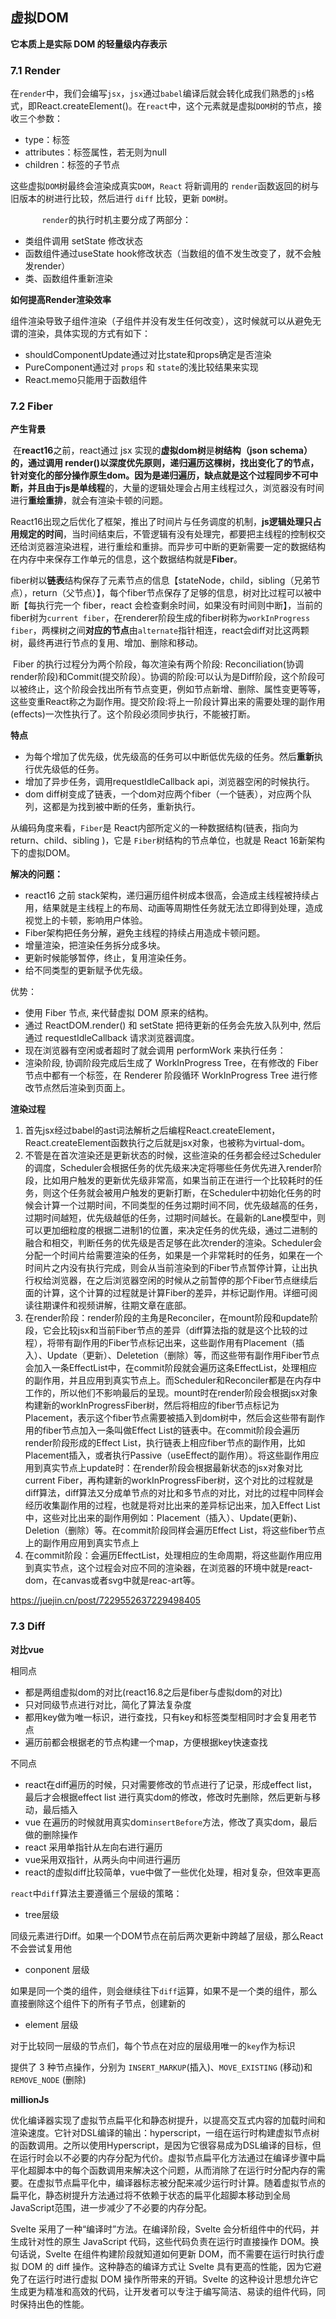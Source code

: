 ## 虚拟DOM

**它本质上是实际 DOM 的轻量级内存表示**

### 7.1 Render

​		在`render`中，我们会编写`jsx`，`jsx`通过`babel`编译后就会转化成我们熟悉的`js`格式，即React.createElement()。在`react`中，这个元素就是虚拟`DOM`树的节点，接收三个参数：

- type：标签
- attributes：标签属性，若无则为null
- children：标签的子节点

​		这些虚拟`DOM`树最终会渲染成真实`DOM`，`React` 将新调用的 `render`函数返回的树与旧版本的树进行比较，然后进行 `diff` 比较，更新 `DOM`树。

`		render`的执行时机主要分成了两部分：

- 类组件调用 setState 修改状态
- 函数组件通过useState hook修改状态（当数组的值不发生改变了，就不会触发render）
- 类、函数组件重新渲染

**如何提高Render渲染效率**

组件渲染导致子组件渲染（子组件并没有发生任何改变），这时候就可以从避免无谓的渲染，具体实现的方式有如下：

- shouldComponentUpdate通过对比state和props确定是否渲染
- PureComponent通过对 `props` 和 `state`的浅比较结果来实现
- React.memo只能用于函数组件

### 7.2 Fiber

**产生背景**

​		在**react16**之前，react通过 jsx 实现的**虚拟dom树**是**树结构（json schema）****的，通过调用 render()以深度优先原则，****递归遍历****这棵树，找出变化了的节点，针对变化的部分操作原生dom。因为是递归遍历，缺点就是这个过程同步不可中断，并且由于****js是单线程**的，大量的逻辑处理会占用主线程过久，浏览器没有时间进行**重绘重排**，就会有渲染卡顿的问题。

​		React16出现之后优化了框架，推出了时间片与任务调度的机制，**js逻辑处理只占用规定的时间**，当时间结束后，不管逻辑有没有处理完，都要把主线程的控制权交还给浏览器渲染进程，进行重绘和重排。而异步可中断的更新需要一定的数据结构在内存中来保存工作单元的信息，这个数据结构就是**Fiber**。

​		fiber树以**链表**结构保存了元素节点的信息【stateNode，child，sibling（兄弟节点），return（父节点）】，每个fiber节点保存了足够的信息，树对比过程可以被中断【每执行完一个 fiber，react 会检查剩余时间，如果没有时间则中断】，当前的fiber树为`current fiber`，在renderer阶段生成的fiber树称为`workInProgress fiber`，两棵树之间**对应的节点**由`alternate`指针相连，react会diff对比这两颗树，最终再进行节点的复用、增加、删除和移动。

​		Fiber 的执行过程分为两个阶段，每次渲染有两个阶段: Reconciliation(协调render阶段)和Commit(提交阶段）。协调的阶段:可以认为是Diff阶段，这个阶段可以被终止，这个阶段会找出所有节点变更，例如节点新增、删除、属性变更等等，这些变重React称之为副作用。提交阶段:将上一阶段计算出来的需要处理的副作用(effects)一次性执行了。这个阶段必须同步执行，不能被打断。

**特点**

- 为每个增加了优先级，优先级高的任务可以中断低优先级的任务。然后**重新**执行优先级低的任务。
- 增加了异步任务，调用requestIdleCallback api，浏览器空闲的时候执行。
- dom diff树变成了链表，一个dom对应两个fiber（一个链表），对应两个队列，这都是为找到被中断的任务，重新执行。

从编码角度来看，`Fiber`是 React内部所定义的一种数据结构(链表，指向为return、child、sibling )，它是 `Fiber`树结构的节点单位，也就是 React 16新架构下的虚拟DOM。

**解决的问题：**

- react16 之前 stack架构，递归遍历组件树成本很高，会造成主线程被持续占⽤，结果就是主线程上的布局、动画等周期性任务就⽆法⽴即得到处理，造成视觉上的卡顿，影响⽤户体验。
- Fiber架构把任务分解，避免主线程的持续占用造成卡顿问题。
- 增量渲染，把渲染任务拆分成多块。
- 更新时候能够暂停，终止，复用渲染任务。
- 给不同类型的更新赋予优先级。

优势：

- 使用 Fiber 节点, 来代替虚拟 DOM 原来的结构。
- 通过 ReactDOM.render() 和 setState 把待更新的任务会先放入队列中, 然后通过 requestIdleCallback 请求浏览器调度。
- 现在浏览器有空闲或者超时了就会调用 performWork 来执行任务：
- 渲染阶段, 协调阶段完成后生成了 WorkInProgress Tree，在有修改的 Fiber 节点中都有一个标签，在 Renderer 阶段循环 WorkInProgress Tree 进行修改节点然后渲染到页面上。

**渲染过程**

1. 首先jsx经过babel的ast词法解析之后编程React.createElement，React.createElement函数执行之后就是jsx对象，也被称为virtual-dom。
2. 不管是在首次渲染还是更新状态的时候，这些渲染的任务都会经过Scheduler的调度，Scheduler会根据任务的优先级来决定将哪些任务优先进入render阶段，比如用户触发的更新优先级非常高，如果当前正在进行一个比较耗时的任务，则这个任务就会被用户触发的更新打断，在Scheduler中初始化任务的时候会计算一个过期时间，不同类型的任务过期时间不同，优先级越高的任务，过期时间越短，优先级越低的任务，过期时间越长。在最新的Lane模型中，则可以更加细粒度的根据二进制1的位置，来决定任务的优先级，通过二进制的融合和相交，判断任务的优先级是否足够在此次render的渲染。Scheduler会分配一个时间片给需要渲染的任务，如果是一个非常耗时的任务，如果在一个时间片之内没有执行完成，则会从当前渲染到的Fiber节点暂停计算，让出执行权给浏览器，在之后浏览器空闲的时候从之前暂停的那个Fiber节点继续后面的计算，这个计算的过程就是计算Fiber的差异，并标记副作用。详细可阅读往期课件和视频讲解，往期文章在底部。
3. 在render阶段：render阶段的主角是Reconciler，在mount阶段和update阶段，它会比较jsx和当前Fiber节点的差异（diff算法指的就是这个比较的过程），将带有副作用的Fiber节点标记出来，这些副作用有Placement（插入）、Update（更新）、Deletetion（删除）等，而这些带有副作用Fiber节点会加入一条EffectList中，在commit阶段就会遍历这条EffectList，处理相应的副作用，并且应用到真实节点上。而Scheduler和Reconciler都是在内存中工作的，所以他们不影响最后的呈现。mount时在render阶段会根据jsx对象构建新的workInProgressFiber树，然后将相应的fiber节点标记为Placement，表示这个fiber节点需要被插入到dom树中，然后会这些带有副作用的fiber节点加入一条叫做Effect List的链表中。在commit阶段会遍历render阶段形成的Effect List，执行链表上相应fiber节点的副作用，比如Placement插入，或者执行Passive（useEffect的副作用）。将这些副作用应用到真实节点上update时：在render阶段会根据最新状态的jsx对象对比current Fiber，再构建新的workInProgressFiber树，这个对比的过程就是diff算法，diff算法又分成单节点的对比和多节点的对比，对比的过程中同样会经历收集副作用的过程，也就是将对比出来的差异标记出来，加入Effect List中，这些对比出来的副作用例如：Placement（插入）、Update(更新)、Deletion（删除）等。在commit阶段同样会遍历Effect List，将这些fiber节点上的副作用应用到真实节点上
4. 在commit阶段：会遍历EffectList，处理相应的生命周期，将这些副作用应用到真实节点，这个过程会对应不同的渲染器，在浏览器的环境中就是react-dom，在canvas或者svg中就是reac-art等。

https://juejin.cn/post/7229552637229498405

### 7.3 Diff

**对比vue**

相同点

- 都是两组虚拟dom的对比(react16.8之后是fiber与虚拟dom的对比)
- 只对同级节点进行对比，简化了算法复杂度
- 都用key做为唯一标识，进行查找，只有key和标签类型相同时才会复用老节点
- 遍历前都会根据老的节点构建一个map，方便根据key快速查找

不同点

- react在diff遍历的时候，只对需要修改的节点进行了记录，形成effect list，最后才会根据effect list 进行真实dom的修改，修改时先删除，然后更新与移动，最后插入
- vue 在遍历的时候就用真实dom`insertBefore`方法，修改了真实dom，最后做的删除操作
- react 采用单指针从左向右进行遍历
- vue采用双指针，从两头向中间进行遍历
- react的虚拟diff比较简单，vue中做了一些优化处理，相对复杂，但效率更高

`react`中`diff`算法主要遵循三个层级的策略：

- tree层级

同级元素进行Diff。如果一个DOM节点在前后两次更新中跨越了层级，那么React不会尝试复用他

- conponent 层级

如果是同一个类的组件，则会继续往下`diff`运算，如果不是一个类的组件，那么直接删除这个组件下的所有子节点，创建新的

- element 层级

对于比较同一层级的节点们，每个节点在对应的层级用唯一的`key`作为标识

提供了 3 种节点操作，分别为 `INSERT_MARKUP`(插入)、`MOVE_EXISTING` (移动)和 `REMOVE_NODE` (删除)

**millionJs**

​		优化编译器实现了虚拟节点扁平化和静态树提升，以提高交互式内容的加载时间和渲染速度。它针对DSL编译的输出：hyperscript，一组在运行时构建虚拟节点树的函数调用。之所以使用Hyperscript，是因为它很容易成为DSL编译的目标，但在运行时会以不必要的内存分配为代价。虚拟节点扁平化方法通过在编译步骤中扁平化超脚本中的每个函数调用来解决这个问题，从而消除了在运行时分配内存的需要。在虚拟节点扁平化中，编译器标志被分配来减少运行时计算。随着虚拟节点的扁平化，静态树提升方法通过将不依赖于状态的扁平化超脚本移动到全局JavaScript范围，进一步减少了不必要的内存分配。

Svelte 采用了一种“编译时”方法。在编译阶段，Svelte 会分析组件中的代码，并生成针对性的原生 JavaScript 代码，这些代码负责在运行时直接操作 DOM。换句话说，Svelte 在组件构建阶段就知道如何更新 DOM，而不需要在运行时执行虚拟 DOM 的 diff 操作。这种静态的编译方式让 Svelte 具有更高的性能，因为它避免了在运行时进行虚拟 DOM 操作所带来的开销。Svelte 的这种设计思想允许它生成更为精准和高效的代码，让开发者可以专注于编写简洁、易读的组件代码，同时保持出色的性能。